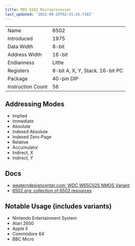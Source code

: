 ```yaml
---
title: MOS 6502 Microprocessor
last_updated: '2022-09-29T02:41:26.738Z'
---
```


<table>
	<tr>
		<td>Name</td>
		<td>6502</td>
	</tr>
	<tr>
		<td>Introduced</td>
		<td>1975</td>
	</tr>
	<tr>
		<td>Data Width</td>
		<td>8-bit</td>
	</tr>
	<tr>
		<td>Address Width</td>
		<td>16-bit</td>
	</tr>
	<tr>
		<td>Endianness</td>
		<td>Little</td>
	</tr>
	<tr>
		<td>Registers</td>
		<td>8-bit A, X, Y, Stack. 16-bit PC</td>
	</tr>
	<tr>
		<td>Package</td>
		<td>40-pin DIP</td>
	</tr>
	<tr>
		<td>Instruction Count</td>
		<td> 56</td>
	</tr>
</table>


## Addressing Modes
- Implied
- Immediate
- Absolute
- Indexed Absolute
- Indexed Zero-Page
- Relative
- Accumulator
- Indirect, X
- Indirect, Y

## Docs
- [westerndesigncenter.com: WDC W65C02S NMOS Variant](https://www.westerndesigncenter.com/wdc/documentation/w65c02s.pdf)
- [6502.org: collection of 6502 resources](http://6502.org/)

## Notable Usage (includes variants)
- Nintendo Entertainment System
- Atari 2600
- Apple II
- Commodore 64
- BBC Micro

